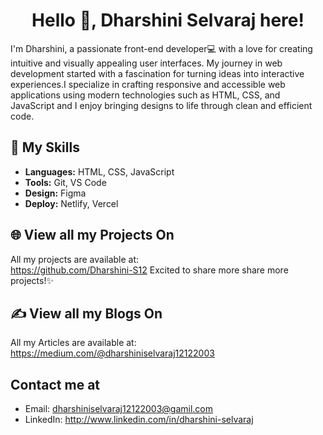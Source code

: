 <div id="header" align="center">
  <h1 class="heading">Hello 👋, Dharshini Selvaraj here! </h1>
</div>

I'm Dharshini, a passionate front-end developer💻  with a love for creating intuitive and visually appealing user interfaces. My journey in web development started with a fascination for turning ideas into interactive experiences.I specialize in crafting responsive and accessible web applications using modern technologies such as HTML, CSS, and JavaScript and I enjoy bringing designs to life through clean and efficient code.


## 🚀 My Skills
- **Languages:** HTML, CSS, JavaScript
- **Tools:** Git, VS Code
- **Design:** Figma
- **Deploy:** Netlify, Vercel

## 🌐 View all my Projects On
All my projects are available at:<br>
https://github.com/Dharshini-S12
Excited to share more share more projects!✨

## ✍️ View all my Blogs On
All my Articles are available at:<br>
https://medium.com/@dharshiniselvaraj12122003

##  Contact me at
- Email: dharshiniselvaraj12122003@gamil.com
- LinkedIn: http://www.linkedin.com/in/dharshini-selvaraj

